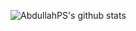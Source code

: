 ![AbdullahPS's github stats](https://github-readme-stats.vercel.app/api?username=AbdullahPS&show_icons=true&?count_private=true&theme=dracula)
